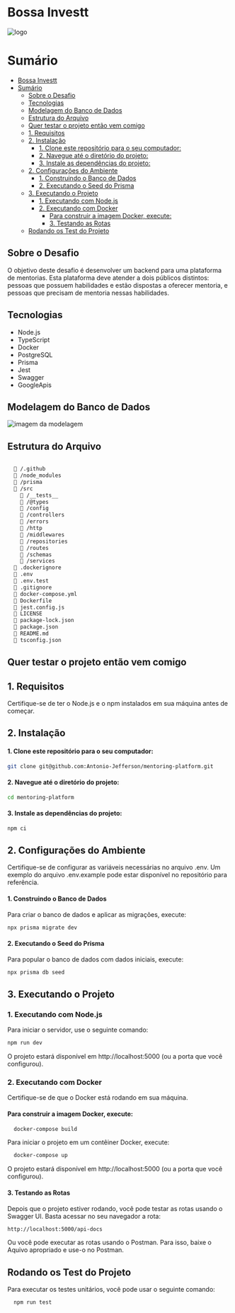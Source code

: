 # Bossa Investt

<img src="https://bossainvest.com/wp-content/uploads/2020/04/logotipo-gradiente.png" alt="logo">

# Sumário
- [Bossa Investt](#bossa-investt)
- [Sumário](#sumário)
  - [Sobre o Desafio](#sobre-o-desafio)
  - [Tecnologias](#tecnologias)
  - [Modelagem do Banco de Dados](#modelagem-do-banco-de-dados)
  - [Estrutura do Arquivo](#estrutura-do-arquivo)
  - [Quer testar o projeto então vem comigo](#quer-testar-o-projeto-então-vem-comigo)
  - [1. Requisitos](#1-requisitos)
  - [2. Instalação](#2-instalação)
      - [1. Clone este repositório para o seu computador:](#1-clone-este-repositório-para-o-seu-computador)
      - [2. Navegue até o diretório do projeto:](#2-navegue-até-o-diretório-do-projeto)
      - [3. Instale as dependências do projeto:](#3-instale-as-dependências-do-projeto)
  - [2. Configurações do Ambiente](#2-configurações-do-ambiente)
      - [1. Construindo o Banco de Dados](#1-construindo-o-banco-de-dados)
      - [2. Executando o Seed do Prisma](#2-executando-o-seed-do-prisma)
  - [3. Executando o Projeto](#3-executando-o-projeto)
    - [1. Executando com Node.js](#1-executando-com-nodejs)
    - [2. Executando com Docker](#2-executando-com-docker)
      - [Para construir a imagem Docker, execute:](#para-construir-a-imagem-docker-execute)
      - [3. Testando as Rotas](#3-testando-as-rotas)
  - [Rodando os Test do Projeto](#rodando-os-test-do-projeto)

## Sobre o Desafio
O objetivo
 deste desafio é desenvolver um backend para uma plataforma de mentorias. Esta plataforma deve atender a dois públicos distintos: pessoas que possuem habilidades e estão dispostas a oferecer mentoria, e pessoas que precisam de mentoria nessas habilidades. 

## Tecnologias
- Node.js
- TypeScript
- Docker
- PostgreSQL
- Prisma
- Jest
- Swagger
- GoogleApis

## Modelagem do Banco de Dados

<img src="https://media.discordapp.net/attachments/1244260762017337405/1269658948806643743/image.png?ex=66b0dd8a&is=66af8c0a&hm=e4e0ebe8218233e6a6999e4889de7a90b22bc3ccc850204988cfbf2d5d619e3c&=&format=webp&quality=lossless&width=871&height=645" alt="imagem da modelagem">

## Estrutura do Arquivo

```bash

  📁 /.github
  📁 /node_modules
  📁 /prisma
  📁 /src
    📁 /__tests__
    📁 /@types
    📁 /config
    📁 /controllers
    📁 /errors
    📁 /http
    📁 /middlewares
    📁 /repositories
    📁 /routes
    📁 /schemas
    📁 /services
  📄 .dockerignore
  📄 .env
  📄 .env.test
  📄 .gitignore
  📄 docker-compose.yml
  📄 Dockerfile
  📄 jest.config.js
  📄 LICENSE
  📄 package-lock.json
  📄 package.json
  📄 README.md
  📄 tsconfig.json
```
## Quer testar o projeto então vem comigo

## 1. Requisitos

Certifique-se de ter o Node.js e o npm instalados em sua máquina antes de começar.

## 2. Instalação

#### 1. Clone este repositório para o seu computador:

 ```bash
git clone git@github.com:Antonio-Jefferson/mentoring-platform.git
```

#### 2. Navegue até o diretório do projeto:

  ```bash
  cd mentoring-platform
  ```

#### 3. Instale as dependências do projeto:

```bash
npm ci
```
## 2. Configurações do Ambiente
  Certifique-se de configurar as variáveis necessárias no arquivo .env. Um exemplo do arquivo .env.example pode estar disponível no repositório para referência.
#### 1. Construindo o Banco de Dados
Para criar o banco de dados e aplicar as migrações, execute:

```bash
npx prisma migrate dev
```

#### 2. Executando o Seed do Prisma
Para popular o banco de dados com dados iniciais, execute:

```bash
npx prisma db seed
```

## 3. Executando o Projeto

### 1. Executando com Node.js
Para iniciar o servidor, use o seguinte comando:

```bash
npm run dev
```
O projeto estará disponível em http://localhost:5000 (ou a porta que você configurou).

### 2. Executando com Docker
Certifique-se de que o Docker está rodando em sua máquina.

#### Para construir a imagem Docker, execute:

```bash
  docker-compose build
```
Para iniciar o projeto em um contêiner Docker, execute:

```bash
  docker-compose up
```

O projeto estará disponível em http://localhost:5000 (ou a porta que você configurou).

#### 3. Testando as Rotas
Depois que o projeto estiver rodando, você pode testar as rotas usando o Swagger UI. Basta acessar no seu navegador a rota:

```bash
http://localhost:5000/api-docs
```

Ou você pode executar as rotas usando o Postman. Para isso, baixe o <a hrf="https://drive.google.com/file/d/1qvRtqr_AThjnFLaYfMYgkd-d8ee7NvQ3/view?usp=sharing">Aquivo</a> apropriado e use-o no Postman.

## Rodando os Test do Projeto

Para executar os testes unitários, você pode usar o seguinte comando:

```bash
  npm run test
```
